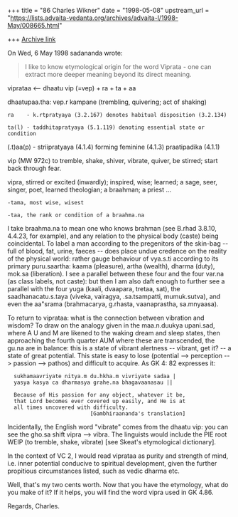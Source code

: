 +++
title = "86 Charles Wikner"
date = "1998-05-08"
upstream_url = "https://lists.advaita-vedanta.org/archives/advaita-l/1998-May/008665.html"

+++
[Archive link](https://lists.advaita-vedanta.org/archives/advaita-l/1998-May/008665.html)

On Wed, 6 May 1998  sadananda <sada at ANVIL.NRL.NAVY.MIL> wrote:

> I like to know  etymological origin for the word Viprata - one
> can extract more deeper meaning beyond its direct meaning.


viprataa <-- dhaatu vip (=vep) + ra + ta + aa

dhaatupaa.tha: vep.r kampane (trembling, quivering; act of shaking)

    ra    - k.rtpratyaya (3.2.167) denotes habitual disposition (3.2.134)

    ta(l) - taddhitapratyaya (5.1.119) denoting essential state or condition

(.t)aa(p) - striipratyaya (4.1.4) forming feminine (4.1.3) praatipadika (4.1.1)

vip (MW 972c) to tremble, shake, shiver, vibrate, quiver, be stirred;
       start back through fear.

vipra, stirred or excited (inwardly); inspired, wise; learned; a sage,
        seer, singer, poet, learned theologian; a braahman; a priest ...

    -tama, most wise, wisest

    -taa, the rank or condition of a braahma.na


I take braahma.na to mean one who knows brahman  (see B.rhad 3.8.10,
4.4.23, for example), and any relation to the physical body (caste)
being coincidental.  To label a man according to the pregenitors of
the skin-bag -- full of blood, fat, urine, faeces -- does place undue
credence on the reality of the physical world: rather gauge behaviour
of vya.s.ti according to its primary puru.saartha: kaama (pleasure),
artha (wealth), dharma (duty), mok.sa (liberation).  I see a parallel
between these four and the four var.na (as class labels, not caste):
but then I am also daft enough to further see a parallel with the
four yuga (kaali, dvaapara, tretaa, sat), the saadhanacatu.s.taya
(viveka, vairagya, .sa.tsampatti, mumuk.sutva), and even the aa"srama
(brahmacarya, g.rhasta, vaanaprastha, sa.mnyaasa).

To return to viprataa: what is the connection between vibration and
wisdom?  To draw on the analogy given in the maa.n.duukya upani.sad,
where A U and M are likened to the waking dream and sleep states,
then approaching the fourth quarter AUM where these are transcended,
the gu.na are in balance: this is a state of vibrant alertness --
vibrant, get it? -- a state of great potential.  This state is easy
to lose (potential --> perception --> passion --> pathos) and difficult
to acquire.  As GK 4: 82 expresses it:

      sukhamaavriyate nitya.m du.hkha.m vivriyate sadaa |
      yasya kasya ca dharmasya grahe.na bhagavaanasau ||

      Because of His passion for any object, whatever it be,
      that Lord becomes ever covered up easily, and He is at
      all times uncovered with difficulty.
                              [Gambhiraananda's translation]

Incidentally, the English word "vibrate" comes from the dhaatu vip:
you can see the gho.sa shift vipra --> vibra.  The linguists would
include the PIE root WEIP (to tremble, shake, vibrate) [see Skeat's
etymological dictionary].

In the context of VC 2, I would read viprataa as purity and strength
of mind, i.e. inner potential conducive to spiritual development,
given the further propitious circumstances listed, such as vedic
dharma etc.

Well, that's my two cents worth.  Now that you have the etymology,
what do you make of it?  If it helps, you will find the word vipra
used in GK 4.86.

Regards, Charles.

